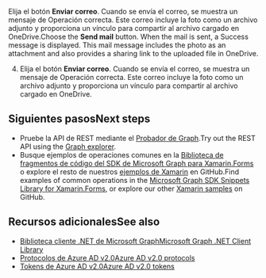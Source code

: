 <span data-ttu-id="4bf68-p119">Elija el botón **Enviar correo**. Cuando se envía el correo, se muestra un mensaje de Operación correcta. Este correo incluye la foto como un archivo adjunto y proporciona un vínculo para compartir al archivo cargado en OneDrive.</span><span class="sxs-lookup"><span data-stu-id="4bf68-p119">Choose the **Send mail** button. When the mail is sent, a Success message is displayed. This mail message includes the photo as an attachment and also provides a sharing link to the uploaded file in OneDrive.</span></span>

4. Elija el botón **Enviar correo**. Cuando se envía el correo, se muestra un mensaje de Operación correcta. Este correo incluye la foto como un archivo adjunto y proporciona un vínculo para compartir al archivo cargado en OneDrive.

## <span data-ttu-id="4bf68-195">Siguientes pasos</span><span class="sxs-lookup"><span data-stu-id="4bf68-195">Next steps</span></span>
<a id="next-steps" class="xliff"></a>
- <span data-ttu-id="4bf68-196">Pruebe la API de REST mediante el [Probador de Graph](https://developer.microsoft.com/graph/graph-explorer).</span><span class="sxs-lookup"><span data-stu-id="4bf68-196">Try out the REST API using the [Graph explorer](https://developer.microsoft.com/graph/graph-explorer).</span></span>
- <span data-ttu-id="4bf68-197">Busque ejemplos de operaciones comunes en la [Biblioteca de fragmentos de código del SDK de Microsoft Graph para Xamarin.Forms](https://github.com/microsoftgraph/xamarin-csharp-snippets-sample) o explore el resto de nuestros [ejemplos de Xamarin](https://github.com/microsoftgraph?utf8=%E2%9C%93&query=xamarin) en GitHub.</span><span class="sxs-lookup"><span data-stu-id="4bf68-197">Find examples of common operations in the [Microsoft Graph SDK Snippets Library for Xamarin.Forms](https://github.com/microsoftgraph/xamarin-csharp-snippets-sample), or explore our other [Xamarin samples](https://github.com/microsoftgraph?utf8=%E2%9C%93&query=xamarin) on GitHub.</span></span>

## <span data-ttu-id="4bf68-198">Recursos adicionales</span><span class="sxs-lookup"><span data-stu-id="4bf68-198">See also</span></span>
<a id="see-also" class="xliff"></a>
- [<span data-ttu-id="4bf68-199">Biblioteca cliente .NET de Microsoft Graph</span><span class="sxs-lookup"><span data-stu-id="4bf68-199">Microsoft Graph .NET Client Library</span></span>](https://github.com/microsoftgraph/msgraph-sdk-dotnet)
- [<span data-ttu-id="4bf68-200">Protocolos de Azure AD v2.0</span><span class="sxs-lookup"><span data-stu-id="4bf68-200">Azure AD v2.0 protocols</span></span>](https://azure.microsoft.com/documentation/articles/active-directory-v2-protocols/)
- [<span data-ttu-id="4bf68-201">Tokens de Azure AD v2.0</span><span class="sxs-lookup"><span data-stu-id="4bf68-201">Azure AD v2.0 tokens</span></span>](https://azure.microsoft.com/documentation/articles/active-directory-v2-tokens/)
